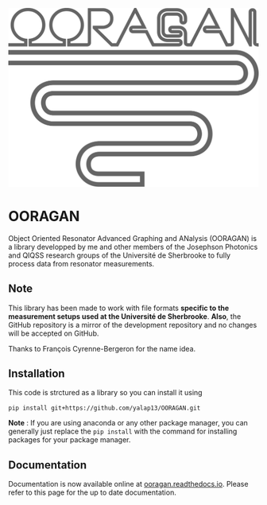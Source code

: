 
![ooragan](docs/_static/icons/ooragan_logo.svg)

# OORAGAN

Object Oriented Resonator Advanced Graphing and ANalysis (OORAGAN) is a library developped by me and other members of the Josephson Photonics and QIQSS research groups of the Université de Sherbrooke to fully process data from resonator measurements.

## Note

This library has been made to work with file formats **specific to the measurement setups used at the Université de Sherbrooke**. **Also**, the GitHub repository is a mirror of the development repository and no changes will be accepted on GitHub.

Thanks to François Cyrenne-Bergeron for the name idea.



<!-- ## Table of contents

* **[Installation](#installation)**
* **[Simple example](#simple-example)**
* **[Advanced usage](#advanced-usage)**
  * [Dataset](#dataset)
    * [``Dataset.slice``](#datasetslice)
    * [``Dataset.convert_magphase_to_complex``](#datasetconvert_magphase_to_complex)
    * [``Dataset.convert_complex_to_magphase``](#datasetconvert_complex_to_magphase)
  * [ResonatorFitter](#resonatorfitter)
    * [``ResonatorFitter.fit``](#resonatorfitterfit)
  * [Grapher](#grapher)
    * [DatasetGrapher](#datasetgrapher)
      * [``DatasetGrapher.plot_mag_vs_freq``](#datasetgrapherplot_mag_vs_freq)
      * [``DatasetGrapher.plot_phase_vs_freq``](#datasetgrapherplot_phase_vs_freq)
    * [ResonatorFitterGrapher](#resonatorfittergrapher)
      * [``ResonatorFitterGrapher.plot_Qi_vs_power``](#resonatorfittergrapherplot_qi_vs_power)
      * [``ResonatorFitterGrapher.plot_Qc_vs_power``](#resonatorfittergrapherplot_qc_vs_power)
      * [``ResonatorFitterGrapher.plot_Qt_vs_power``](#resonatorfittergrapherplot_qt_vs_power)
      * [``ResonatorFitterGrapher.plot_Fshift_vs_power``](#resonatorfittergrapherplot_fshift_vs_power)
      * [``ResonatorFitterGrapher.plot_Fr_vs_power``](#resonatorfittergrapherplot_fr_vs_power)
      * [``ResonatorFitterGrapher.plot_internal_loss_vs_power``](#resonatorfittergrapherplot_internal_loss_vs_power)
    * [``load_graph_data``](#load_graph_data) -->

## Installation

This code is strctured as a library so you can install it using
```
pip install git+https://github.com/yalap13/OORAGAN.git
```

**Note** : If you are using anaconda or any other package manager, you can generally just replace the ``pip install`` with the command for installing packages for your package manager.

## Documentation

Documentation is now available online at [ooragan.readthedocs.io](https://ooragan.readthedocs.io/latest/). Please refer to this page for the up to date documentation.

<!-- ## Simple example

Here is a simple use case :
```python
import ooragan as ra


path = r"C:/path/to/your/data/folder"
dataset = ra.Dataset(path, attenuation_cryostat=-80)

# You can get a slice of this Dataset using the following
slice = dataset.slice(file_index=[1, 2], power=[-80, -100])
print(slice)
```
```bash
Found 4 files
Files :
  1. path/to/data/folder/file_1.hdf5
  2. path/to/data/folder/file_2.hdf5
  3. path/to/data/folder/file_3.hdf5
  4. path/to/data/folder/file_4.hdf5
File infos :
  File no.  Start time             Start freq. (GHz)    Stop freq. (GHz)  Power (dB)                             Mixing temp. (K)
----------  -------------------  -------------------  ------------------  -----------------------------------  ------------------
         1  2023-08-29 22:14:04              5.35653             5.36653  -100.0, -90.0, -80.0, -70.0                   0.0154368
         2  2023-08-31 01:48:44              4.89003             4.89053  -100.0, -90.0, -80.0, -70.0                   0.0136144
         3  2023-10-02 09:12:53              2                  18        -110.0, -100.0, -90.0, -80.0, -70.0
         4  2023-11-05 03:04:30              5.95844             5.96844  -110.0, -100.0, -90.0, -80.0                  0.0142297
Files :
  1. path/to/data/folder/file_1.hdf5
  2. path/to/data/folder/file_2.hdf5
File infos :
  File no.  Start time             Start freq. (GHz)    Stop freq. (GHz)  Power (dB)     Mixing temp. (K)
----------  -------------------  -------------------  ------------------  -------------  ------------------
         1  2023-08-29 22:14:04              5.35653             5.36653  -100.0, -80.0           0.0154368
         2  2023-08-31 01:48:44              4.89003             4.89053  -100.0, -80.0           0.0136144
```

OORAGAN provides a ResonatorFitter object to fit the data contained in a Dataset. Here is a usage example using the previous example as context :
```python
fitter = ra.ResonatorFitter(dataset)
# Fit only "file_1" and "file_2"
fitter.fit(file_index=[1, 2], savepic=True, write=True)
```

Running the above code will fit the data contained in the dataset for the files ``file_1`` and ``file_2``. As you can see, the ``fit`` method has the same arguments as the ``slice`` method (``file_index`` and ``power``). The path where to save the fit results and the plots can be configured with the ``savepath`` argument. By default it creates a "images" folder and a "fit_results" folder in the current working directory. Many other options exist for the ``fit`` method and all of them are detailed in the methods docstring.

Results can then be plotted simply :

```python
grapher = ra.grapher(fitter, save_graph_data=True)
grapher.plot_Qi_vs_power(photon=True, save=True)
```

## Advanced usage

### Dataset

The ``Dataset`` object is used to extract the data from the raw *hdf5* or *txt* files. In the background, this object creates either a ``HDF5Data`` or a ``TXTData`` object to deal with the two diffenrent data formats. Those objects are not to be used directly by the user as the ``Dataset`` creates a simpler interface.

Here is a list of the ``Dataset`` object's attribute:

<table>
  <thead>
    <tr>
      <th>Attribute</th>
      <th>Return type</th>
      <th>Description</th>
    </tr>
  </thead>
  <tbody>
    <tr>
      <td><code>data</code></td>
      <td>dict or list</td>
      <td>Data contained in the <code>Dataset</code></td>
    </tr>
    <tr>
      <td><code>format</code></td>
      <td>str</td>
      <td>Current format of the data, either <code>"complex"</code> or <code>"magphase"</code></td>
    </tr>
    <tr>
      <td><code>cryostat_info</code></td>
      <td>dict</td>
      <td>Cryostat information. <b>Only available for hdf5 files as of now.</b></td>
    </tr>
    <tr>
      <td><code>files</code></td>
      <td>list or str</td>
      <td>Files contained in the <code>Dataset</code></td>
    </tr>
    <tr>
      <td><code>vna_average</code></td>
      <td>dict or ArrayLike</td>
      <td>VNA averaging count</td>
    </tr>
    <tr>
      <td><code>vna_bandwidth</code></td>
      <td>dict or ArrayLike</td>
      <td>VNA bandwidth</td>
    </tr>
    <tr>
      <td><code>vna_power</code></td>
      <td>dict or ArrayLike</td>
      <td>VNA output power in dBm</td>
    </tr>
    <tr>
      <td><code>variable_attenuator</code></td>
      <td>dict or ArrayLike</td>
      <td>Attenuation value of the variable attenuator. <b>Only available for hdf5 files as of now.</b></td>
    </tr>
    <tr>
      <td><code>start_time</code></td>
      <td>dict or ArrayLike</td>
      <td>Start time of the measurement</td>
    </tr>
    <tr>
      <td><code>mixing_temp</code></td>
      <td>dict or ArrayLike</td>
      <td>Temperature of the mixing stage of the fridge. <b>Only available for hdf5 files as of now.</b></td>
    </tr>
    <tr>
      <td><code>power</code></td>
      <td>dict or ArrayLike</td>
      <td>Total power includig VNA output power, attenuation on the fridge and variable attenuator.</td>
    </tr>
    <tr>
      <td><code>frequency_range</code></td>
      <td>dict</td>
      <td>Start and stop frequency of the measurement</td>
    </tr>
  </tbody>
</table>

#### ``Dataset.slice``

Creates a new ``Dataset`` containing only specified files and power values from the original ``Dataset``.

<table>
  <thead>
    <tr>
      <th>Parameter</th>
      <th>Type</th>
      <th>Description</th>
      <th>Required</th>
      <th>Default value</th>
    </tr>
  </thead>
  <tbody>
    <tr>
      <td><code>file_index</code></td>
      <td>int or list of int</td>
      <td>Index or list of indices of files as displayed in the <code>Dataset</code>'s printed table.</td>
      <td>No</td>
      <td><code>[]</code></td>
    </tr>
    <tr>
      <td><code>power</code></td>
      <td>float or list of float</td>
      <td>Power value or list of power values as displayed in the <code>Dataset</code>'s printed table.</td>
      <td>No</td>
      <td><code>[]</code></td>
    </tr>
  </tbody>
</table>

See the [Simple example](#simple-example) section for an example of slicing a ``Dataset``.

#### ``Dataset.convert_magphase_to_complex``

Converts the data contained in the ``Dataset`` from magnitude and phase to complex format. Uses the following equation for the conversion:
$$S_{21}^\text{complex}=10^\frac{|S_{21}|}{20}e^{i\phi}$$
where the magnitude $|S_{21}|$ is in dB and the phase $\phi$ is in radians.

<table>
  <thead>
    <tr>
      <th>Parameter</th>
      <th>Type</th>
      <th>Description</th>
      <th>Required</th>
      <th>Default value</th>
    </tr>
  </thead>
  <tbody>
    <tr>
      <td><code>deg</code></td>
      <td>bool</td>
      <td>Set to <code>True</code> if the phase is in degrees instead of radians.</td>
      <td>No</td>
      <td><code>False</code></td>
    </tr>
    <tr>
      <td><code>dBm</code></td>
      <td>bool</td>
      <td>set to <code>True</code> if the magnitude is in dBm instead of dB.</td>
      <td>No</td>
      <td><code>False</code></td>
    </tr>
  </tbody>
</table>

#### ``Dataset.convert_complex_to_magphase``

Converts the data contained in the ``Dataset`` from complex to magnitude and phase format. Uses the following to obtain the magnitude and phase from the complex signal:

$$|S_{21}|=20\cdot\log_{10}\sqrt{\mathrm{Re}(S_{21})^2+\mathrm{Im}(S_{21})^2}$$
$$\phi=\arctan\left(\frac{\mathrm{Im}(S_{21})}{\mathrm{Re}(S_{21})}\right)$$

<table>
  <thead>
    <tr>
      <th>Parameter</th>
      <th>Type</th>
      <th>Description</th>
      <th>Required</th>
      <th>Default value</th>
    </tr>
  </thead>
  <tbody>
    <tr>
      <td><code>deg</code></td>
      <td>bool</td>
      <td>Set to <code>True</code> if the phase is in degrees instead of radians.</td>
      <td>No</td>
      <td><code>False</code></td>
    </tr>
  </tbody>
</table>

### ResonatorFitter

The ``ResonatorFitter`` object is a wrapper for a part of the [*resonator* library](https://github.com/danielflanigan/resonator) which uses the [*lmfit*](https://lmfit.github.io/lmfit-py/) fitting algorithms.

Here are the parameters of the ``ResonatorFitter`` object:

<table>
  <thead>
    <tr>
      <th>Parameter</th>
      <th>Type</th>
      <th>Description</th>
      <th>Required</th>
      <th>Default value</th>
    </tr>
  </thead>
  <tbody>
    <tr>
      <td><code>dataset</code></td>
      <td><code>Dataset</code></td>
      <td>Dataset of the data to fit</td>
      <td>Yes</td>
      <td>N/A</td>
    </tr>
    <tr>
      <td><code>savepath</code></td>
      <td>str</td>
      <td>Path at which the "fit_results" and "fit_images" will be created to save the plots and fit results.</td>
      <td>No</td>
      <td><code>os.getcwd()</code></td>
    </tr>
  </tbody>
</table>

Here is a list of the ``ResonatorFitter`` object's attribute:

<table>
  <thead>
    <tr>
      <th>Attribute</th>
      <th>Return type</th>
      <th>Description</th>
    </tr>
  </thead>
  <tbody>
    <tr>
      <td><code>Q_c</code></td>
      <td>dict</td>
      <td>Coupling quality factor</td>
    </tr>
    <tr>
      <td><code>Q_c_err</code></td>
      <td>dict</td>
      <td>Coupling quality factor error</td>
    </tr>
    <tr>
      <td><code>Q_i</code></td>
      <td>dict</td>
      <td>Internal quality factor</td>
    </tr>
    <tr>
      <td><code>Q_i_err</code></td>
      <td>dict</td>
      <td>Internal quality factor error</td>
    </tr>
    <tr>
      <td><code>Q_t</code></td>
      <td>dict</td>
      <td>Total quality factor</td>
    </tr>
    <tr>
      <td><code>Q_t_err</code></td>
      <td>dict</td>
      <td>Total quality factor error</td>
    </tr>
    <tr>
      <td><code>L_c</code></td>
      <td>dict</td>
      <td>Coupling loss</td>
    </tr>
    <tr>
      <td><code>L_c_err</code></td>
      <td>dict</td>
      <td>Coupling loss error</td>
    </tr>
    <tr>
      <td><code>L_i</code></td>
      <td>dict</td>
      <td>Internal loss</td>
    </tr>
    <tr>
      <td><code>L_i_err</code></td>
      <td>dict</td>
      <td>Internal loss error</td>
    </tr>
    <tr>
      <td><code>L_t</code></td>
      <td>dict</td>
      <td>Total loss</td>
    </tr>
    <tr>
      <td><code>L_t_err</code></td>
      <td>dict</td>
      <td>Total loss error</td>
    </tr>
    <tr>
      <td><code>f_r</code></td>
      <td>dict</td>
      <td>Resonance frequency</td>
    </tr>
    <tr>
      <td><code>f_r_err</code></td>
      <td>dict</td>
      <td>Resonance frequency error</td>
    </tr>
    <tr>
      <td><code>photon_number</code></td>
      <td>dict</td>
      <td>Estimated photon number</td>
    </tr>
    <tr>
      <td><code>input_power</code></td>
      <td>dict</td>
      <td>Input power applied on the transmission line</td>
    </tr>
  </tbody>
</table>

#### ``ResonatorFitter.fit``

Fits the resonance peaks with the function
$$S_{21}(f)=1-\frac{\frac{Q}{Q_c}}{1+2iQ\frac{f-f_0}{f_0}}$$
in the shunt mode and with the function
$$S_{21}(f)=-1+\frac{2\frac{Q}{Q_c}}{1+2iQ\frac{f-f_0}{f_0}}$$
in the reflection mode (as defined in the resonator library). The fit itself is performed by the lmfit library. The ``fit`` method uses a utilitary method ``_test_fit`` to verify if the maximum error tolerance on the fit results is respected. If not, the data is trimmed by a specified amount on both sides and the fit is tried again.

<table>
  <thead>
    <tr>
      <th>Parameter</th>
      <th>Type</th>
      <th>Description</th>
      <th>Required</th>
      <th>Default value</th>
    </tr>
  </thead>
  <tbody>
    <tr>
      <td><code>file_index</code></td>
      <td>int or list of int</td>
      <td>Index or list of indices of files as displayed in the <code>Dataset</code>'s printed table.</td>
      <td>No</td>
      <td><code>[]</code></td>
    </tr>
    <tr>
      <td><code>power</code></td>
      <td>float or list of float</td>
      <td>Power values or list of power values as displayed in the <code>Dataset</code>'s printed table.</td>
      <td>No</td>
      <td><code>[]</code></td>
    </tr>
    <tr>
      <td><code>f_r</code></td>
      <td>float</td>
      <td>Resonance frequency, adds to fit parameters.</td>
      <td>No</td>
      <td><code>None</code></td>
    </tr>
    <tr>
      <td><code>couploss</code></td>
      <td>float</td>
      <td>Coupling loss, adds to the fit parameters.</td>
      <td>No</td>
      <td><code>1e-6</code></td>
    </tr>
    <tr>
      <td><code>intloss</code></td>
      <td>float</td>
      <td>Internal loss, adds to the fit parameters.</td>
      <td>No</td>
      <td><code>1e-6</code></td>
    </tr>
    <tr>
      <td><code>bg</code></td>
      <td>resonator.base.BackgroundModel</td>
      <td>Background model from the resonator library.</td>
      <td>No</td>
      <td><code>background.MagnitudePhaseDelay()</code></td>
    </tr>
    <tr>
      <td><code>savepic</code></td>
      <td>bool</td>
      <td>If <code>True</code>, saves the fit plots.</td>
      <td>No</td>
      <td><code>False</code></td>
    </tr>
    <tr>
      <td><code>showpic</code></td>
      <td>bool</td>
      <td>If <code>True</code>, the fit plots will be displayed.</td>
      <td>No</td>
      <td><code>False</code></td>
    </tr>
    <tr>
      <td><code>write</code></td>
      <td>bool</td>
      <td>If <code>True</code>, the fit results will be saved in a <em>txt</em> file.</td>
      <td>No</td>
      <td><code>False</code></td>
    </tr>
    <tr>
      <td><code>threshold</code></td>
      <td>float</td>
      <td>Error tolerance on fit results between 0 and 1.</td>
      <td>No</td>
      <td><code>0.5</code></td>
    </tr>
    <tr>
      <td><code>start</code></td>
      <td>int</td>
      <td>Index of where to start the data trimming.</td>
      <td>No</td>
      <td><code>0</code></td>
    </tr>
    <tr>
      <td><code>jump</code></td>
      <td>int</td>
      <td>Step between the data trimming.</td>
      <td>No</td>
      <td><code>10</code></td>
    </tr>
    <tr>
      <td><code>nodialog</code></td>
      <td>bool</td>
      <td>If <code>True</code>, does not display the overwriting warning popup.</td>
      <td>No</td>
      <td><code>False</code></td>
    </tr>
  </tbody>
</table>

### Grapher

The Grapher objects handle the plotting of either the raw data (``DatasetGrapher``) or the fit results (``ResonatorFitterGrapher``). In both cases, the object is created using the "factory function" ``grapher`` and providing either a ``Dataset`` or a ``ResonatorFitter``. Here are the parameters of the ``grapher`` function:

<table>
  <thead>
    <tr>
      <th>Parameter</th>
      <th>type</th>
      <th>Description</th>
      <th>Required</th>
      <th>Default value</th>
    </tr>
  </thead>
  <tbody>
    <tr>
      <td><code>data_object</code></td>
      <td><code>Dataset</code> or <code>ResonatorFitter</code></td>
      <td>Object containing data to plot.</td>
      <td>Yes</td>
      <td>N/A</td>
    </tr>
    <tr>
      <td><code>savepath</code></td>
      <td>str</td>
      <td>Path at which the "data_plots" or "fit_results_plots" folder to save the plots (and plot data).</td>
      <td>No</td>
      <td><code>os.getcwd()</code></td>
    </tr>
    <tr>
      <td><code>name</code></td>
      <td>str</td>
      <td>Name to add to all filenames of plots and plot data.</td>
      <td>No</td>
      <td><code>None</code></td>
    </tr>
    <tr>
      <td><code>image_type</code></td>
      <td>str</td>
      <td>Image file type for the saved plots.</td>
      <td>No</td>
      <td><code>"svg"</code></td>
    </tr>
    <tr>
      <td><code>match_pattern</code></td>
      <td>dict</td>
      <td>Dictionnary of file indices (as displayed in the <code>Dataset</code>'s printed table) associated to a label. Used to merge seperated files in a single curve on the plot. Example: <code>{"5.475 GHz": (1, 2), ...}</code></td>
      <td>No</td>
      <td><code>None</code></td>
    </tr>
    <tr>
      <td><code>save_graph_data</code></td>
      <td>bool</td>
      <td>If <code>True</code>, saves the data displayed in the plot in a <em>csv</em> file.</td>
      <td>No</td>
      <td><code>False</code></td>
    </tr>
  </tbody>
</table>

#### DatasetGrapher

##### ``DatasetGrapher.plot_mag_vs_freq``

Plots the magnitude of the signal as a function of the frequency.

<table>
  <thead>
    <tr>
      <th>Parameter</th>
      <th>type</th>
      <th>Description</th>
      <th>Required</th>
      <th>Default value</th>
    </tr>
  </thead>
  <tbody>
    <tr>
      <td><code>file_index</code></td>
      <td>int or list of int</td>
      <td>Index or list of indices of files as displayed in the <code>Dataset</code>'s printed table.</td>
      <td>No</td>
      <td><code>[]</code></td>
    </tr>
    <tr>
      <td><code>power</code></td>
      <td>float or list of float</td>
      <td>Power value or list of power values as displayed in the <code>Dataset</code>'s printed table.</td>
      <td>No</td>
      <td><code>[]</code></td>
    </tr>
    <tr>
      <td><code>size</code></td>
      <td>tuple</td>
      <td>Figure size</td>
      <td>No</td>
      <td><code>"default"</code> *</td>
    </tr>
    <tr>
      <td><code>title</code></td>
      <td>str</td>
      <td>Figure title</td>
      <td>No</td>
      <td><code>None</code></td>
    </tr>
    <tr>
      <td><code>show_grid</code></td>
      <td>bool</td>
      <td>If <code>True</code>, displays the grid</td>
      <td>No</td>
      <td><code>"default"</code> *</td>
    </tr>
    <tr>
      <td><code>save</code></td>
      <td>bool</td>
      <td>If <code>True</code>, saves the plot</td>
      <td>No</td>
      <td><code>True</code></td>
    </tr>
  </tbody>
</table>

\* ``"default"`` refers to the [GraphingLib default figure style](https://www.graphinglib.org/latest/handbook/figure_style_file.html#graphinglib-styles-showcase) configuration.

##### ``DatasetGrapher.plot_phase_vs_freq``

Plots the phase of the signal as a function of the frequency.

<table>
  <thead>
    <tr>
      <th>Parameter</th>
      <th>type</th>
      <th>Description</th>
      <th>Required</th>
      <th>Default value</th>
    </tr>
  </thead>
  <tbody>
    <tr>
      <td><code>file_index</code></td>
      <td>int or list of int</td>
      <td>Index or list of indices of files as displayed in the <code>Dataset</code>'s printed table.</td>
      <td>No</td>
      <td><code>[]</code></td>
    </tr>
    <tr>
      <td><code>power</code></td>
      <td>float or list of float</td>
      <td>Power value or list of power values as displayed in the <code>Dataset</code>'s printed table.</td>
      <td>No</td>
      <td><code>[]</code></td>
    </tr>
    <tr>
      <td><code>size</code></td>
      <td>tuple</td>
      <td>Figure size</td>
      <td>No</td>
      <td><code>"default"</code> *</td>
    </tr>
    <tr>
      <td><code>title</code></td>
      <td>str</td>
      <td>Figure title</td>
      <td>No</td>
      <td><code>None</code></td>
    </tr>
    <tr>
      <td><code>show_grid</code></td>
      <td>bool</td>
      <td>If <code>True</code>, displays the grid</td>
      <td>No</td>
      <td><code>"default"</code> *</td>
    </tr>
    <tr>
      <td><code>save</code></td>
      <td>bool</td>
      <td>If <code>True</code>, saves the plot</td>
      <td>No</td>
      <td><code>True</code></td>
    </tr>
  </tbody>
</table>

\* ``"default"`` refers to the [GraphingLib default figure style](https://www.graphinglib.org/latest/handbook/figure_style_file.html#graphinglib-styles-showcase) configuration.

#### ResonatorFitterGrapher

##### ``ResonatorFitterGrapher.plot_Qi_vs_power``

Plots the internal quality factor as a function of power.

<table>
  <thead>
    <tr>
      <th>Parameter</th>
      <th>type</th>
      <th>Description</th>
      <th>Required</th>
      <th>Default value</th>
    </tr>
  </thead>
  <tbody>
    <tr>
      <td><code>photon</code></td>
      <td>bool</td>
      <td>If <code>True</code>, plots as a function of photon number.</td>
      <td>No</td>
      <td><code>False</code></td>
    </tr>
    <tr>
      <td><code>x_lim</code></td>
      <td>tuple</td>
      <td>Limits for the x-axis</td>
      <td>No</td>
      <td><code>None</code></td>
    </tr>
    <tr>
      <td><code>y_lim</code></td>
      <td>tuple</td>
      <td>Limits for the y-axis</td>
      <td>No</td>
      <td><code>None</code></td>
    </tr>
    <tr>
      <td><code>size</code></td>
      <td>tuple</td>
      <td>Figure size</td>
      <td>No</td>
      <td><code>"default"</code> *</td>
    </tr>
    <tr>
      <td><code>title</code></td>
      <td>str</td>
      <td>Figure title</td>
      <td>No</td>
      <td><code>None</code></td>
    </tr>
    <tr>
      <td><code>show_grid</code></td>
      <td>bool</td>
      <td>If <code>True</code>, displays the grid</td>
      <td>No</td>
      <td><code>"default"</code> *</td>
    </tr>
    <tr>
      <td><code>legend_loc</code></td>
      <td>str</td>
      <td>Positionning of the legend. Can be one of {"best", "upper right", "upper left", "lower left", "lower right", "right", "center left", "center right", "lower center", "upper center", "center"} or {"outside upper center", "outside center right", "outside lower center"}.</td>
      <td>No</td>
      <td><code>"best"</code></td>
    </tr>
    <tr>
      <td><code>legend_cols</code></td>
      <td>int</td>
      <td>Number of columns in the legend</td>
      <td>No</td>
      <td><code>1</code></td>
    </tr>
    <tr>
      <td><code>figure_style</code></td>
      <td>str</td>
      <td>GraphingLib figure style</td>
      <td>No</td>
      <td><code>"default"</code> *</td>
    </tr>
    <tr>
      <td><code>save</code></td>
      <td>bool</td>
      <td>If <code>True</code>, saves the plot</td>
      <td>No</td>
      <td><code>True</code></td>
    </tr>
  </tbody>
</table>

\* ``"default"`` refers to the [GraphingLib default figure style](https://www.graphinglib.org/latest/handbook/figure_style_file.html#graphinglib-styles-showcase) configuration.

##### ``ResonatorFitterGrapher.plot_Qc_vs_power``

Plots the coupling quality factor as a function of power.

<table>
  <thead>
    <tr>
      <th>Parameter</th>
      <th>type</th>
      <th>Description</th>
      <th>Required</th>
      <th>Default value</th>
    </tr>
  </thead>
  <tbody>
    <tr>
      <td><code>photon</code></td>
      <td>bool</td>
      <td>If <code>True</code>, plots as a function of photon number.</td>
      <td>No</td>
      <td><code>False</code></td>
    </tr>
    <tr>
      <td><code>x_lim</code></td>
      <td>tuple</td>
      <td>Limits for the x-axis</td>
      <td>No</td>
      <td><code>None</code></td>
    </tr>
    <tr>
      <td><code>y_lim</code></td>
      <td>tuple</td>
      <td>Limits for the y-axis</td>
      <td>No</td>
      <td><code>None</code></td>
    </tr>
    <tr>
      <td><code>size</code></td>
      <td>tuple</td>
      <td>Figure size</td>
      <td>No</td>
      <td><code>"default"</code> *</td>
    </tr>
    <tr>
      <td><code>title</code></td>
      <td>str</td>
      <td>Figure title</td>
      <td>No</td>
      <td><code>None</code></td>
    </tr>
    <tr>
      <td><code>show_grid</code></td>
      <td>bool</td>
      <td>If <code>True</code>, displays the grid</td>
      <td>No</td>
      <td><code>"default"</code> *</td>
    </tr>
    <tr>
      <td><code>legend_loc</code></td>
      <td>str</td>
      <td>Positionning of the legend. Can be one of {"best", "upper right", "upper left", "lower left", "lower right", "right", "center left", "center right", "lower center", "upper center", "center"} or {"outside upper center", "outside center right", "outside lower center"}.</td>
      <td>No</td>
      <td><code>"best"</code></td>
    </tr>
    <tr>
      <td><code>legend_cols</code></td>
      <td>int</td>
      <td>Number of columns in the legend</td>
      <td>No</td>
      <td><code>1</code></td>
    </tr>
    <tr>
      <td><code>figure_style</code></td>
      <td>str</td>
      <td>GraphingLib figure style</td>
      <td>No</td>
      <td><code>"default"</code> *</td>
    </tr>
    <tr>
      <td><code>save</code></td>
      <td>bool</td>
      <td>If <code>True</code>, saves the plot</td>
      <td>No</td>
      <td><code>True</code></td>
    </tr>
  </tbody>
</table>

\* ``"default"`` refers to the [GraphingLib default figure style](https://www.graphinglib.org/latest/handbook/figure_style_file.html#graphinglib-styles-showcase) configuration.

##### ``ResonatorFitterGrapher.plot_Qt_vs_power``

Plots the total quality factor as a function of power.

<table>
  <thead>
    <tr>
      <th>Parameter</th>
      <th>type</th>
      <th>Description</th>
      <th>Required</th>
      <th>Default value</th>
    </tr>
  </thead>
  <tbody>
    <tr>
      <td><code>photon</code></td>
      <td>bool</td>
      <td>If <code>True</code>, plots as a function of photon number.</td>
      <td>No</td>
      <td><code>False</code></td>
    </tr>
    <tr>
      <td><code>x_lim</code></td>
      <td>tuple</td>
      <td>Limits for the x-axis</td>
      <td>No</td>
      <td><code>None</code></td>
    </tr>
    <tr>
      <td><code>y_lim</code></td>
      <td>tuple</td>
      <td>Limits for the y-axis</td>
      <td>No</td>
      <td><code>None</code></td>
    </tr>
    <tr>
      <td><code>size</code></td>
      <td>tuple</td>
      <td>Figure size</td>
      <td>No</td>
      <td><code>"default"</code> *</td>
    </tr>
    <tr>
      <td><code>title</code></td>
      <td>str</td>
      <td>Figure title</td>
      <td>No</td>
      <td><code>None</code></td>
    </tr>
    <tr>
      <td><code>show_grid</code></td>
      <td>bool</td>
      <td>If <code>True</code>, displays the grid</td>
      <td>No</td>
      <td><code>"default"</code> *</td>
    </tr>
    <tr>
      <td><code>legend_loc</code></td>
      <td>str</td>
      <td>Positionning of the legend. Can be one of {"best", "upper right", "upper left", "lower left", "lower right", "right", "center left", "center right", "lower center", "upper center", "center"} or {"outside upper center", "outside center right", "outside lower center"}.</td>
      <td>No</td>
      <td><code>"best"</code></td>
    </tr>
    <tr>
      <td><code>legend_cols</code></td>
      <td>int</td>
      <td>Number of columns in the legend</td>
      <td>No</td>
      <td><code>1</code></td>
    </tr>
    <tr>
      <td><code>figure_style</code></td>
      <td>str</td>
      <td>GraphingLib figure style</td>
      <td>No</td>
      <td><code>"default"</code> *</td>
    </tr>
    <tr>
      <td><code>save</code></td>
      <td>bool</td>
      <td>If <code>True</code>, saves the plot</td>
      <td>No</td>
      <td><code>True</code></td>
    </tr>
  </tbody>
</table>

\* ``"default"`` refers to the [GraphingLib default figure style](https://www.graphinglib.org/latest/handbook/figure_style_file.html#graphinglib-styles-showcase) configuration.

##### ``ResonatorFitterGrapher.plot_Fshift_vs_power``

Plots the frequency shift compared to the designed frequencies as a function of power.

<table>
  <thead>
    <tr>
      <th>Parameter</th>
      <th>type</th>
      <th>Description</th>
      <th>Required</th>
      <th>Default value</th>
    </tr>
  </thead>
  <tbody>
    <tr>
      <td><code>f_design</code></td>
      <td>dict</td>
      <td>Designed frequency of the attributed resonators formatted as <code>{"&lt;file_index&gt;": &lt;frequency in Hz&gt;}</code> with the <code>file_index</code> being the same index as used in the Dataset and ResonatorFitter classes.</td>
      <td>No</td>
      <td><code>False</code></td>
    </tr>
    <tr>
      <td><code>photon</code></td>
      <td>bool</td>
      <td>If <code>True</code>, plots as a function of photon number.</td>
      <td>No</td>
      <td><code>False</code></td>
    </tr>
    <tr>
      <td><code>x_lim</code></td>
      <td>tuple</td>
      <td>Limits for the x-axis</td>
      <td>No</td>
      <td><code>None</code></td>
    </tr>
    <tr>
      <td><code>y_lim</code></td>
      <td>tuple</td>
      <td>Limits for the y-axis</td>
      <td>No</td>
      <td><code>None</code></td>
    </tr>
    <tr>
      <td><code>size</code></td>
      <td>tuple</td>
      <td>Figure size</td>
      <td>No</td>
      <td><code>"default"</code> *</td>
    </tr>
    <tr>
      <td><code>title</code></td>
      <td>str</td>
      <td>Figure title</td>
      <td>No</td>
      <td><code>None</code></td>
    </tr>
    <tr>
      <td><code>show_grid</code></td>
      <td>bool</td>
      <td>If <code>True</code>, displays the grid</td>
      <td>No</td>
      <td><code>"default"</code> *</td>
    </tr>
    <tr>
      <td><code>legend_loc</code></td>
      <td>str</td>
      <td>Positionning of the legend. Can be one of {"best", "upper right", "upper left", "lower left", "lower right", "right", "center left", "center right", "lower center", "upper center", "center"} or {"outside upper center", "outside center right", "outside lower center"}.</td>
      <td>No</td>
      <td><code>"best"</code></td>
    </tr>
    <tr>
      <td><code>legend_cols</code></td>
      <td>int</td>
      <td>Number of columns in the legend</td>
      <td>No</td>
      <td><code>1</code></td>
    </tr>
    <tr>
      <td><code>figure_style</code></td>
      <td>str</td>
      <td>GraphingLib figure style</td>
      <td>No</td>
      <td><code>"default"</code> *</td>
    </tr>
    <tr>
      <td><code>save</code></td>
      <td>bool</td>
      <td>If <code>True</code>, saves the plot</td>
      <td>No</td>
      <td><code>True</code></td>
    </tr>
  </tbody>
</table>

\* ``"default"`` refers to the [GraphingLib default figure style](https://www.graphinglib.org/latest/handbook/figure_style_file.html#graphinglib-styles-showcase) configuration.

##### ``ResonatorFitterGrapher.plot_Fr_vs_power``

Plots the resonance frequency as a function of power.

<table>
  <thead>
    <tr>
      <th>Parameter</th>
      <th>type</th>
      <th>Description</th>
      <th>Required</th>
      <th>Default value</th>
    </tr>
  </thead>
  <tbody>
    <tr>
      <td><code>photon</code></td>
      <td>bool</td>
      <td>If <code>True</code>, plots as a function of photon number.</td>
      <td>No</td>
      <td><code>False</code></td>
    </tr>
    <tr>
      <td><code>x_lim</code></td>
      <td>tuple</td>
      <td>Limits for the x-axis</td>
      <td>No</td>
      <td><code>None</code></td>
    </tr>
    <tr>
      <td><code>y_lim</code></td>
      <td>tuple</td>
      <td>Limits for the y-axis</td>
      <td>No</td>
      <td><code>None</code></td>
    </tr>
    <tr>
      <td><code>size</code></td>
      <td>tuple</td>
      <td>Figure size</td>
      <td>No</td>
      <td><code>"default"</code> *</td>
    </tr>
    <tr>
      <td><code>title</code></td>
      <td>str</td>
      <td>Figure title</td>
      <td>No</td>
      <td><code>None</code></td>
    </tr>
    <tr>
      <td><code>show_grid</code></td>
      <td>bool</td>
      <td>If <code>True</code>, displays the grid</td>
      <td>No</td>
      <td><code>"default"</code> *</td>
    </tr>
    <tr>
      <td><code>legend_loc</code></td>
      <td>str</td>
      <td>Positionning of the legend. Can be one of {"best", "upper right", "upper left", "lower left", "lower right", "right", "center left", "center right", "lower center", "upper center", "center"} or {"outside upper center", "outside center right", "outside lower center"}.</td>
      <td>No</td>
      <td><code>"best"</code></td>
    </tr>
    <tr>
      <td><code>legend_cols</code></td>
      <td>int</td>
      <td>Number of columns in the legend</td>
      <td>No</td>
      <td><code>1</code></td>
    </tr>
    <tr>
      <td><code>figure_style</code></td>
      <td>str</td>
      <td>GraphingLib figure style</td>
      <td>No</td>
      <td><code>"default"</code> *</td>
    </tr>
    <tr>
      <td><code>save</code></td>
      <td>bool</td>
      <td>If <code>True</code>, saves the plot</td>
      <td>No</td>
      <td><code>True</code></td>
    </tr>
  </tbody>
</table>

\* ``"default"`` refers to the [GraphingLib default figure style](https://www.graphinglib.org/latest/handbook/figure_style_file.html#graphinglib-styles-showcase) configuration.

##### ``ResonatorFitterGrapher.plot_internal_loss_vs_power``

Plots the internal loss as a function of power.

<table>
  <thead>
    <tr>
      <th>Parameter</th>
      <th>type</th>
      <th>Description</th>
      <th>Required</th>
      <th>Default value</th>
    </tr>
  </thead>
  <tbody>
    <tr>
      <td><code>photon</code></td>
      <td>bool</td>
      <td>If <code>True</code>, plots as a function of photon number.</td>
      <td>No</td>
      <td><code>False</code></td>
    </tr>
    <tr>
      <td><code>x_lim</code></td>
      <td>tuple</td>
      <td>Limits for the x-axis</td>
      <td>No</td>
      <td><code>None</code></td>
    </tr>
    <tr>
      <td><code>y_lim</code></td>
      <td>tuple</td>
      <td>Limits for the y-axis</td>
      <td>No</td>
      <td><code>None</code></td>
    </tr>
    <tr>
      <td><code>size</code></td>
      <td>tuple</td>
      <td>Figure size</td>
      <td>No</td>
      <td><code>"default"</code> *</td>
    </tr>
    <tr>
      <td><code>title</code></td>
      <td>str</td>
      <td>Figure title</td>
      <td>No</td>
      <td><code>None</code></td>
    </tr>
    <tr>
      <td><code>show_grid</code></td>
      <td>bool</td>
      <td>If <code>True</code>, displays the grid</td>
      <td>No</td>
      <td><code>"default"</code> *</td>
    </tr>
    <tr>
      <td><code>legend_loc</code></td>
      <td>str</td>
      <td>Positionning of the legend. Can be one of {"best", "upper right", "upper left", "lower left", "lower right", "right", "center left", "center right", "lower center", "upper center", "center"} or {"outside upper center", "outside center right", "outside lower center"}.</td>
      <td>No</td>
      <td><code>"best"</code></td>
    </tr>
    <tr>
      <td><code>legend_cols</code></td>
      <td>int</td>
      <td>Number of columns in the legend</td>
      <td>No</td>
      <td><code>1</code></td>
    </tr>
    <tr>
      <td><code>figure_style</code></td>
      <td>str</td>
      <td>GraphingLib figure style</td>
      <td>No</td>
      <td><code>"default"</code> *</td>
    </tr>
    <tr>
      <td><code>save</code></td>
      <td>bool</td>
      <td>If <code>True</code>, saves the plot</td>
      <td>No</td>
      <td><code>True</code></td>
    </tr>
  </tbody>
</table>

\* ``"default"`` refers to the [GraphingLib default figure style](https://www.graphinglib.org/latest/handbook/figure_style_file.html#graphinglib-styles-showcase) configuration.

#### ``load_graph_data``

Loads the data saved in csv files by the Grapher objects and returns it as a dictionnary with label as key and NDArrays of the data.

<table>
  <thead>
    <tr>
      <th>Parameter</th>
      <th>type</th>
      <th>Description</th>
      <th>Required</th>
      <th>Default value</th>
    </tr>
  </thead>
  <tbody>
    <tr>
      <td><code>path</code></td>
      <td>str</td>
      <td>Complete path of the <em>csv</em> file</td>
      <td>Yes</td>
      <td>N/A</td>
    </tr>
  </tbody>
</table> -->
